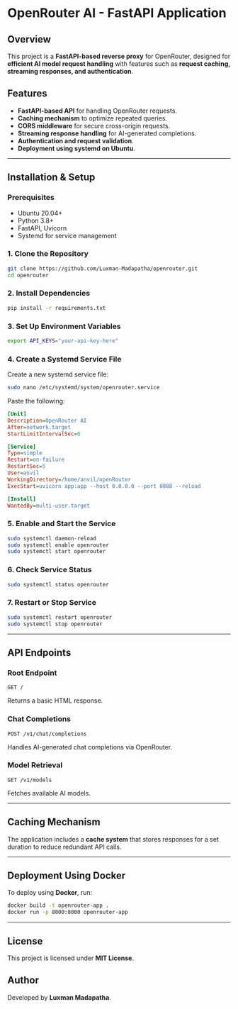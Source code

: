 # OpenRouter AI - FastAPI Application

## Overview
This project is a **FastAPI-based reverse proxy** for OpenRouter, designed for **efficient AI model request handling** with features such as **request caching, streaming responses, and authentication**.

## Features
- **FastAPI-based API** for handling OpenRouter requests.
- **Caching mechanism** to optimize repeated queries.
- **CORS middleware** for secure cross-origin requests.
- **Streaming response handling** for AI-generated completions.
- **Authentication and request validation**.
- **Deployment using systemd on Ubuntu**.

---

## Installation & Setup

### Prerequisites
- Ubuntu 20.04+  
- Python 3.8+  
- FastAPI, Uvicorn  
- Systemd for service management  

### 1. Clone the Repository
```sh
git clone https://github.com/Luxman-Madapatha/openrouter.git
cd openrouter
```

### 2. Install Dependencies
```sh
pip install -r requirements.txt
```

### 3. Set Up Environment Variables
```sh
export API_KEYS="your-api-key-here"
```

### 4. Create a Systemd Service File
Create a new systemd service file:
```sh
sudo nano /etc/systemd/system/openrouter.service
```

Paste the following:
```ini
[Unit]
Description=OpenRouter AI
After=network.target
StartLimitIntervalSec=0

[Service]
Type=simple
Restart=on-failure
RestartSec=5
User=anvil
WorkingDirectory=/home/anvil/openRouter
ExecStart=uvicorn app:app --host 0.0.0.0 --port 8888 --reload

[Install]
WantedBy=multi-user.target
```

### 5. Enable and Start the Service
```sh
sudo systemctl daemon-reload
sudo systemctl enable openrouter
sudo systemctl start openrouter
```

### 6. Check Service Status
```sh
sudo systemctl status openrouter
```

### 7. Restart or Stop Service
```sh
sudo systemctl restart openrouter
sudo systemctl stop openrouter
```

---

## API Endpoints

### Root Endpoint
```http
GET /
```
Returns a basic HTML response.

### Chat Completions
```http
POST /v1/chat/completions
```
Handles AI-generated chat completions via OpenRouter.

### Model Retrieval
```http
GET /v1/models
```
Fetches available AI models.

---

## Caching Mechanism
The application includes a **cache system** that stores responses for a set duration to reduce redundant API calls.

---

## Deployment Using Docker
To deploy using **Docker**, run:
```sh
docker build -t openrouter-app .
docker run -p 8000:8000 openrouter-app
```

---

## License
This project is licensed under **MIT License**.

## Author
Developed by **Luxman Madapatha**.
